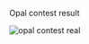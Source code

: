 Opal contest result


![opal contest real](https://github.com/AuditorPraise/Portfolio/assets/141132434/873e7f7e-6052-4f0f-89e0-45cb9595953b)
